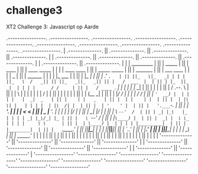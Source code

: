 # challenge3
 XT2 Challenge 3: Javascript op Aarde

 .----------------.  .----------------.  .----------------.  .-----------------.  .----------------.  .----------------.  .----------------.  .----------------.   .----------------.  .----------------. 
| .--------------. || .--------------. || .--------------. || .--------------. | | .--------------. || .--------------. || .--------------. || .--------------. | | .--------------. || .--------------. |
| |  _________   | || |   _____      | || |     ____     | || | ____  _____  | | | | ____    ____ | || | _____  _____ | || |    _______   | || |  ___  ____   | | | |       _      | || |    ______    | |
| | |_   ___  |  | || |  |_   _|     | || |   .'    `.   | || ||_   \|_   _| | | | ||_   \  /   _|| || ||_   _||_   _|| || |   /  ___  |  | || | |_  ||_  _|  | | | |      / /     | || |   / ____ `.  | |
| |   | |_  \_|  | || |    | |       | || |  /  .--.  \  | || |  |   \ | |   | | | |  |   \/   |  | || |  | |    | |  | || |  |  (__ \_|  | || |   | |_/ /    | | | |     / /      | || |   `'  __) |  | |
| |   |  _|  _   | || |    | |   _   | || |  | |    | |  | || |  | |\ \| |   | | | |  | |\  /| |  | || |  | '    ' |  | || |   '.___`-.   | || |   |  __'.    | | | |    < <       | || |   _  |__ '.  | |
| |  _| |___/ |  | || |   _| |__/ |  | || |  \  `--'  /  | || | _| |_\   |_  | | | | _| |_\/_| |_ | || |   \ `--' /   | || |  |`\____) |  | || |  _| |  \ \_  | | | |     \ \      | || |  | \____) |  | |
| | |_________|  | || |  |________|  | || |   `.____.'   | || ||_____|\____| | | | ||_____||_____|| || |    `.__.'    | || |  |_______.'  | || | |____||____| | | | |      \_\     | || |   \______.'  | |
| |              | || |              | || |              | || |              | | | |              | || |              | || |              | || |              | | | |              | || |              | |
| '--------------' || '--------------' || '--------------' || '--------------' | | '--------------' || '--------------' || '--------------' || '--------------' | | '--------------' || '--------------' |
 '----------------'  '----------------'  '----------------'  '----------------'   '----------------'  '----------------'  '----------------'  '----------------'   '----------------'  '----------------' 
